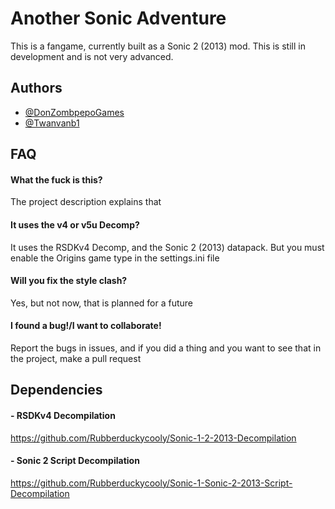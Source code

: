 
# Another Sonic Adventure

This is a fangame, currently built as a Sonic 2 (2013) mod.
This is still in development and is not very advanced.



## Authors

- [@DonZombpepoGames](https://www.github.com/DonZombpepoGames)
- [@Twanvanb1](https://www.github.com/Twanvanb1)


## FAQ

#### What the fuck is this?

The project description explains that

#### It uses the v4 or v5u Decomp?

It uses the RSDKv4 Decomp, and the Sonic 2 (2013) datapack. But you must enable the Origins game type in the settings.ini file

#### Will you fix the style clash?

Yes, but not now, that is planned for a future

#### I found a bug!/I want to collaborate!

Report the bugs in issues, and if you did a thing and you want to see that in the project, make a pull request




## Dependencies

#### - RSDKv4 Decompilation

https://github.com/Rubberduckycooly/Sonic-1-2-2013-Decompilation

#### - Sonic 2 Script Decompilation

https://github.com/Rubberduckycooly/Sonic-1-Sonic-2-2013-Script-Decompilation


 
